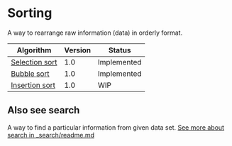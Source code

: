 # Sorting
A way to rearrange raw information (data) in orderly format.

| Algorithm                               | Version | Status       |
| --------------------------------------- | ------- | ------------ |
| [Selection sort](./_selection)          | 1.0     | Implemented  |
| [Bubble sort](./_bubble)                | 1.0     | Implemented  |
| [Insertion sort](./_insertion)          | 1.0     | WIP          |

## Also see search
A way to find a particular information from given data set.
[See more about search in _search/readme.md](../_search)
